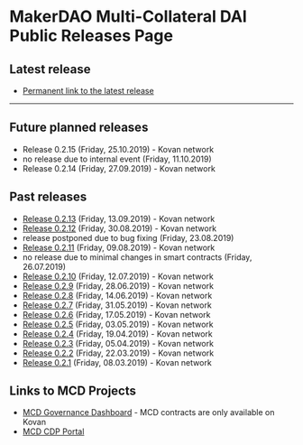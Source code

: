 # MakerDAO Multi-Collateral DAI Public Releases Page

## Latest release
* [Permanent link to the latest release](/releases/latest)

---

## Future planned releases
* Release 0.2.15 (Friday, 25.10.2019) - Kovan network
* no release due to internal event (Friday, 11.10.2019)
* Release 0.2.14 (Friday, 27.09.2019) - Kovan network

## Past releases
* [Release 0.2.13](/releases/0.2.13/index.html) (Friday, 13.09.2019) - Kovan network
* [Release 0.2.12](/releases/0.2.12/index.html) (Friday, 30.08.2019) - Kovan network
* release postponed due to bug fixing (Friday, 23.08.2019)
* [Release 0.2.11](/releases/0.2.11/index.html) (Friday, 09.08.2019) - Kovan network
* no release due to minimal changes in smart contracts (Friday, 26.07.2019)
* [Release 0.2.10](/releases/0.2.10/index.html) (Friday, 12.07.2019) - Kovan network
* [Release 0.2.9](/releases/0.2.9/index.html) (Friday, 28.06.2019) - Kovan network
* [Release 0.2.8](/releases/0.2.8/index.html) (Friday, 14.06.2019) - Kovan network
* [Release 0.2.7](/releases/0.2.7/index.html) (Friday, 31.05.2019) - Kovan network
* [Release 0.2.6](/releases/0.2.6/index.html) (Friday, 17.05.2019) - Kovan network
* [Release 0.2.5](/releases/0.2.5/index.html) (Friday, 03.05.2019) - Kovan network
* [Release 0.2.4](/releases/0.2.4/index.html) (Friday, 19.04.2019) - Kovan network
* [Release 0.2.3](/releases/0.2.3/index.html) (Friday, 05.04.2019) - Kovan network
* [Release 0.2.2](/releases/0.2.2/index.html) (Friday, 22.03.2019) - Kovan network
* [Release 0.2.1](/releases/0.2.1/index.html) (Friday, 08.03.2019) - Kovan network

## Links to MCD Projects
* [MCD Governance Dashboard](http://dai-gov-staging.now.sh/?mcd=true) - MCD contracts are only available on Kovan
* [MCD CDP Portal](https://mcd-cdp-portal.mkr-js-prod.now.sh/?network=kovan)
